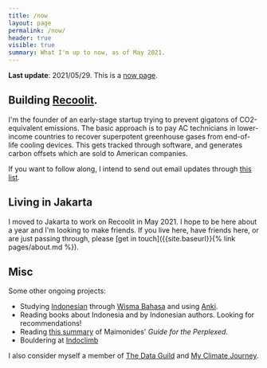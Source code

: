 ```yaml
---
title: /now
layout: page
permalink: /now/
header: true
visible: true
summary: What I'm up to now, as of May 2021.
---
```


**Last update**: 2021/05/29. This is a [now page](https://nownownow.com/abouthttps://nownownow.com/about).

## Building [Recoolit](https://recoolit.com).

I'm the founder of an early-stage startup trying to prevent gigatons of CO2-equivalent emissions. The basic approach is to pay AC technicians in lower-income countries to recover superpotent greenhouse gases from end-of-life cooling devices. This gets tracked through software, and generates carbon offsets which are sold to American companies.

If you want to follow along, I intend to send out email updates through [this list](https://buttondown.email/recoolit).

## Living in Jakarta

I moved to Jakarta to work on Recoolit in May 2021. I hope to be here about a year and I'm looking to make friends. If you live here, have friends here, or are just passing through, please [get in touch]({{site.baseurl}}{% link pages/about.md %}).

## Misc

Some other ongoing projects:
* Studying [Indonesian](https://en.wikipedia.org/wiki/Indonesian_language) through [Wisma Bahasa](https://www.wisma-bahasa.com/) and using [Anki](https://apps.ankiweb.net/).
* Reading books about Indonesia and by Indonesian authors. Looking for recommendations!
* Reading [this summary](https://amzn.to/3hZNn7R) of Maimonides' *Guide for the Perplexed*.
* Bouldering at [Indoclimb](https://www.indoclimb.com/)

I also consider myself a member of [The Data Guild](https://www.thedataguild.com/) and [My Climate Journey](https://www.myclimatejourney.co/).

